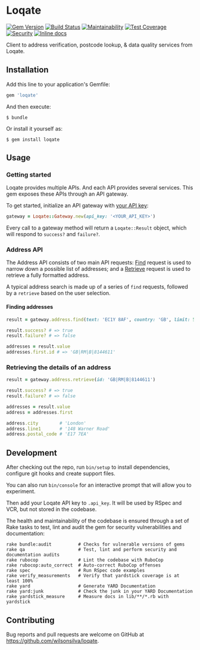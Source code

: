 # Loqate

[![Gem Version](https://badge.fury.io/rb/loqate.svg)](https://badge.fury.io/rb/loqate)
[![Build Status](https://travis-ci.org/wilsonsilva/loqate.svg?branch=master)](https://travis-ci.org/wilsonsilva/loqate)
[![Maintainability](https://api.codeclimate.com/v1/badges/5c1414d5dedc68c15533/maintainability)](https://codeclimate.com/github/wilsonsilva/loqate/maintainability)
[![Test Coverage](https://api.codeclimate.com/v1/badges/5c1414d5dedc68c15533/test_coverage)](https://codeclimate.com/github/wilsonsilva/loqate/test_coverage)
[![Security](https://hakiri.io/github/wilsonsilva/loqate/master.svg)](https://hakiri.io/github/wilsonsilva/loqate/master)
[![Inline docs](http://inch-ci.org/github/wilsonsilva/loqate.svg?branch=master)](http://inch-ci.org/github/wilsonsilva/loqate)

Client to address verification, postcode lookup, & data quality services from Loqate.

## Installation

Add this line to your application's Gemfile:

```ruby
gem 'loqate'
```

And then execute:

    $ bundle

Or install it yourself as:

    $ gem install loqate

## Usage

### Getting started

Loqate provides multiple APIs. And each API provides several services. This gem exposes these APIs through
an API gateway.

To get started, initialize an API gateway with [your API key](https://account.loqate.com/account#/):

```ruby
gateway = Loqate::Gateway.new(api_key: '<YOUR_API_KEY>')
```

Every call to a gateway method will return a `Loqate::Result` object, which will respond to `success?` and `failure?`.

### Address API

The Address API consists of two main API requests:
[Find](https://www.loqate.com/resources/support/apis/Capture/Interactive/Find/1/) request is used to narrow down a
possible list of addresses;
and a [Retrieve](https://www.loqate.com/resources/support/apis/Capture/Interactive/Retrieve/1/) request is used to
retrieve a fully formatted address.

A typical address search is made up of a series of `find` requests, followed by a `retrieve` based on the user
selection.

#### Finding addresses

```ruby
result = gateway.address.find(text: 'EC1Y 8AF', country: 'GB', limit: 5)

result.success? # => true
result.failure? # => false

addresses = result.value
addresses.first.id # => 'GB|RM|B|8144611'
```

### Retrieving the details of an address

```ruby
result = gateway.address.retrieve(id: 'GB|RM|B|8144611')

result.success? # => true
result.failure? # => false

addresses = result.value
address = addresses.first

address.city        # 'London' 
address.line1       # '148 Warner Road'
address.postal_code # 'E17 7EA'
```

## Development

After checking out the repo, run `bin/setup` to install dependencies, configure git hooks and create support files.

You can also run `bin/console` for an interactive prompt that will allow you to experiment.

Then add your Loqate API key to `.api_key`. It will be used by RSpec and VCR, but not stored in the codebase. 

The health and maintainability of the codebase is ensured through a set of
Rake tasks to test, lint and audit the gem for security vulnerabilities and documentation:

```
rake bundle:audit          # Checks for vulnerable versions of gems 
rake qa                    # Test, lint and perform security and documentation audits
rake rubocop               # Lint the codebase with RuboCop
rake rubocop:auto_correct  # Auto-correct RuboCop offenses
rake spec                  # Run RSpec code examples
rake verify_measurements   # Verify that yardstick coverage is at least 100%
rake yard                  # Generate YARD Documentation
rake yard:junk             # Check the junk in your YARD Documentation
rake yardstick_measure     # Measure docs in lib/**/*.rb with yardstick
```

## Contributing

Bug reports and pull requests are welcome on GitHub at https://github.com/wilsonsilva/loqate.
